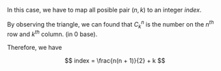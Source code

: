 In this case, we have to map all posible pair $(n, k)$ to an integer $index$.

By observing the triangle, we can found that $C_k^n$ is the number on the $n^{th}$ row and $k^{th}$ column. (in 0 base).

Therefore, we have

$$
index = \frac{n(n + 1)}{2} + k
$$